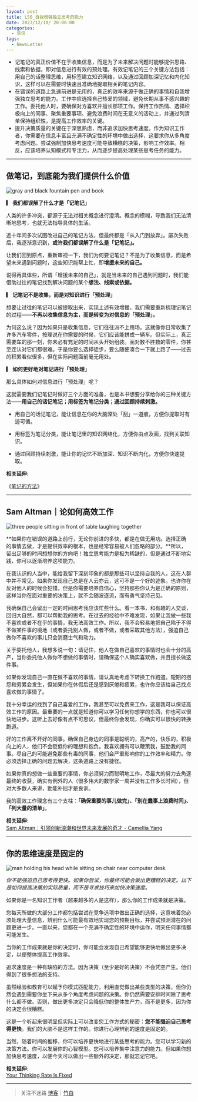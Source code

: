 ```yaml
---
layout: post
title: L50_自我增强独立思考的能力
date: 2023/12/10/ 20:00:00
categories:
  - 资讯
tags:
  - NewsLetter
---
```


- 记笔记的真正价值不在于收集信息，而是为了未来解决问题时能够提供思路、线索和依据，即对信息进行有效的预处理。有效记笔记的三个关键方法包括：用自己的话整理思维，用标签建立知识网络，以及通过回顾加深记忆和内化知识，这样可以在需要时快速且准确地提取相关的笔记内容。
- 在错误的道路上急速前进是无用的，真正的效率来源于做正确的事情和自我增强独立思考的能力。工作中应选择自己热爱的领域，避免长期从事不感兴趣的工作。委托他人时，要确保对方喜欢并擅长那项工作。保持工作热情、选择积极向上的同事、聚焦重要事项、避免浪费时间在无意义的活动上，并通过列清单保持组织性，是提高工作效率的关键。
- 提升决策质量的关键在于深思熟虑，而非追求加快思考速度。作为知识工作者，你需要在信息丰富且充满不确定性的环境中做出选择，这要求你从多角度考虑问题。尝试强制加快思考速度可能导致糟糕的决策，影响工作效率。相反，应该培养认知模式和专注力，从而逐步提高处理某些思考任务的能力。

---

## 做笔记，到底能为我们提供什么价值

![gray and black fountain pen and book](https://pics.naaln.com/blog/2023-12-18-d90e1d.jpeg-basicBlog)

**▎ 我们都误解了什么才是「记笔记」**

人类的许多冲突，都源于无法对相关概念进行澄清。概念的模糊，导致我们无法清晰地思考，也就无法指导具体的生活。

近十年间多次试图改进自己的笔记方法，但最终都是「从入门到放弃」。屡次失败后，我逐渐意识到，**或许我们都误解了什么是「记笔记」。**

让我们回到原点，重新审视一下，我们为何要记笔记？不是为了收集信息，而是希望未来遇到问题时，这些知识能帮上忙，即**增援未来的自己。**

说得再具体些，所谓「增援未来的自己」，就是当未来的自己遇到问题时，我们能借助过往的笔记找到解决问题的某个**想法、线索或依据。**

**▎ 记笔记不是收集，而是对知识进行「预处理」**

想要让过往的笔记可以被提取出来，实现上述有效增援，我们需要重新梳理记笔记的过程——**不再以收集信息为主，而是转变为对信息的「预处理」。**

为何这么说？因为如果只是收集信息，它们往往派不上用场。这就像你日常收集了许多汽车零件，按理说在你需要的时候，它们应该能拼成一辆车。但实际上，真正需要车的那一刻，你未必有充足的时间从头开始组装。面对数不胜数的零件，你甚至连认对它们都很难。于是你要么选择徒步，要么随便凑合一下就上路了——过去的积累看似很多，但在实际问题面前毫无用处。

**▎ 如何更好地对笔记进行「预处理」**

那么具体如何对信息进行「预处理」呢？

这就需要我们记笔记时做好三个方面的准备，也是本书想要分享给你的三种关键方法——**用自己的话记笔记；用标签为笔记分类；通过回顾持续刺激。**

- 用自己的话记笔记，能让信息在你的大脑深处「刮」一道痕，方便你提取时有迹可循。
  
- 用标签为笔记分类，能让笔记里的知识网络化，方便你由点及面，找到关联知识。
  
- 通过回顾持续刺激，能让你的记忆不断加深、知识不断内化，方便你快速提取。

**相关延伸**:  

《[笔记的方法](https://shop96693699.m.youzan.com/wscgoods/detail/3f0orrk0wpgsb94?scan=1&activity=none&from=kdt&qr=directgoods_3516889342&shopAutoEnter=1)》

---

## Sam Altman｜论如何高效工作

![three people sitting in front of table laughing together](https://pics.naaln.com/blog/2023-12-18-5537f5.jpeg-basicBlog)

**如果你在错误的道路上前行，无论你前进的多快，都是在做无用功。选择正确的事情去做，才是提供效率的根本，也是经常容易被人们忽略的部分。**所以，留出足够的时间想想你的方向吧！独立思考能力是极为稀缺的，但是通过不断地实践，你可以逐渐培养这项能力。

在我认识的人当中，能给我留下深刻印象的都是那些可以坚持自我的人，这在人群中并不常见。如果你发现自己总是在人云亦云，这可不是一个好的迹象。也许你在反对他人的时候会犯错，但是你需要培养自信心，坚持那些你认为是正确的原则，这样当你在面对重要的决策上，就不会随波逐流，而有勇气坚持己见。

我确保自己会留出一定的时间思考我应该忙些什么。看一本书，和有趣的人交谈，回归大自然，都可以帮助我的思考。在过去的经验中不难发现，如果让我做一些我不喜欢或者不在乎的事情，我无法高效工作。所以，我不会轻易地把自己陷于不得不做某件事的境地（或者委托别人做，或者不做，或者采取其他方法），强迫自己做你不喜欢的事儿只会消磨士气和动力。

关于委托他人，我想多说一句：请记住，他人在做自己喜欢的事情时也会十分的高产，当你委托他人做你不想做的事情时，请确保这个人确实喜欢做，并且擅长做这件事。

如果你发现自己一直在做不喜欢的事情，请认真地考虑下转换工作跑道。短期的抱怨和劳累会发生，但如果你在休假后还是感到厌倦和疲累，也许你应该给自己找点喜欢做的事情了。

我十分幸运的找到了自己喜爱的工作，我甚至可以免费来工作，这是我可以保证高效工作的原因。最重要的一点就是知道你可以学习任何你想学的东西，你也可以很快地进步。这听上去好像有点不可思议，但最终你会发现，你确实可以很快的转换跑道。

好的工作离不开好的同事。确保自己身边的同事是聪明的，高产的，快乐的，积极向上的人，他们不会贬低你的理想和抱负。我喜欢拥有可以鞭策我，鼓励我的同事。尽自己的可能避免那些有毒的同事，他们会严重影响你的工作效率和精力。你必须选择正确的问题去解决，这条道路上没有捷径。

如果你真的想做一些重要的事情，你必须努力而聪明地工作，尽最大的努力去角逐最终的收获，确实有例外的人（很多伟大的数学家一周并没有工作多长时间），但对大多数人来讲，勤能补拙才是良训。

我的高效工作理念有三个支柱：**「确保重要的事儿做完」、「别在蠢事上浪费时间」、「列大量的清单」**。

**相关延伸**:  
[Sam Altman｜引领创新浪潮和世界未来发展的奇才 - Camellia Yang](https://www.camelliayang.com/blog/sam-altman-collection)

---

## 你的思维速度是固定的

![man holding his head while sitting on chair near computer desk](https://pics.naaln.com/blog/2023-12-18-051e81.jpeg-basicBlog)

*你不能强迫自己思考得更快。如果你尝试，你最终可能会做出更糟糕的决定。以下是如何提高决策的实际质量，而不是寻求技巧来加快决策速度。*

如果你是一名知识工作者（越来越多的人是这样），那么你的工作成果就是决策。

您每天所做的大部分工作都包括尝试在竞争选项中做出正确的选择，这意味着您必须处理大量信息，辨别什么可能最有效地实现您的预期目标，并尝试预测潜在的问题更进一步。一直以来，您都在一个充满不确定性的环境中运作，明天任何事情都可能发生。

当你的工作成果就是你的决定时，你可能会发现自己希望能够更快地做出更多决定，以便整体提高工作效率。

追求速度是一种有缺陷的方法。因为决策（至少是好的决策）不会凭空产生。他们得到了很多想法的支持。

虽然经验和教育可以赋予你模式匹配能力，利用直觉做出某些类型的决策，但你仍然会遇到需要你坐下来从多个角度考虑问题的决策。你仍然需要安排时间除了思考什么都不做。否则，做出更多决定只会降低你的整体生产力，而不是更多，因为你的决定会很糟糕。

这是一个听起来很明显但实际上可以改变您工作方式的秘密：**您不能强迫自己思考得更快**。我们的大脑不是这样工作的。你进行心理辨别的速度是固定的。

当然，随着时间的推移，你可以培养更快地进行某些思考的能力。您可以学习新的决策方法。你可以发展你的心智模型。您可以培养集中注意力的能力。但如果你想加快思考速度，以便今天可以做出一些额外的决定，那就忘记它吧。

**相关延伸**:  
[Your Thinking Rate Is Fixed](https://fs.blog/thinking-rate-fixed/?via=xdash_CICERO)

---

> 关注不迷路 [博客](https://blog.naaln.com/)｜[竹白](https://space.zhubai.love/)
